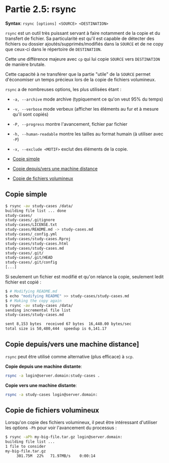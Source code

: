 
# Partie 2.5: rsync

**Syntax**: `rsync [options] <SOURCE> <DESTINATION>`

`rsync` est un outil très puissant servant à faire notamment de la copie et 
du transfert de fichier.
Sa particularité est qu'il est capable de détecter des fichiers ou dossier
ajoutés/supprimés/modifiés dans la `SOURCE` et de ne copy que ceux-ci dans
le répertoire de `DESTINATION`.

Cette une différence majeure avec `cp` qui lui copie `SOURCE` vers `DESTINATION`
de manière brutale.

Cette capacité à ne transférer que la partie "utile" de la `SOURCE` permet
d'économiser un temps précieux lors de la copie de fichiers volumineux.

`rsync` a de nombreuses options, les plus utilisées étant :

- `-a, --archive` mode archive (typiquement ce qu'on veut 95% du temps)
- `-v, --verbose` mode verbeux  (afficher les éléments au fur et à mesure qu'il sont copiés)
- `-P, --progress` montre l'avancement, fichier par fichier
- `-h, --human-readable` montre les tailles au format humain (à utiliser avec `-P`)
- `-x, --exclude <MOTIF>` exclut des éléments de la copie.


- [Copie simple](#copie-simple)
- [Copie depuis/vers une machine distance](#copie-depuis-vers-une-machine-distante)
- [Copie de fichiers volumineux](#copie-de-fichiers-volumineux)

## Copie simple

```bash
$ rsync -av study-cases /data/
building file list ... done
study-cases/
study-cases/.gitignore
study-cases/LICENSE.txt
study-cases/README.md -> study-cases.md
study-cases/_config.yml
study-cases/study-cases.Rproj
study-cases/study-cases.html
study-cases/study-cases.md
study-cases/.git/
study-cases/.git/HEAD
study-cases/.git/config
[...]
```

Si seulement un fichier est modifié et qu'on relance la copie, seulement ledit
fichier est copié :

```bash
$ # Modifying README.md
$ echo "modifying README" >> study-cases/study-cases.md
$ # Making the copy again
$ rsync -av study-cases /data/
sending incremental file list
study-cases/study-cases.md

sent 8,153 bytes  received 67 bytes  16,440.00 bytes/sec
total size is 50,480,444  speedup is 6,141.17
```


## Copie depuis/vers une machine distance]

`rsync` peut être utilisé comme alternative (plus efficace) à `scp`.


**Copie depuis une machine distante**:

```bash
rsync -a login@server.domain:study-cases .
```

**Copie vers une machine distante**:

```bash
rsync -a study-cases login@server.domain:
```


## Copie de fichiers volumineux

Lorsqu'on copie des fichiers volumineux, il peut être intéressant d'utiliser
les options `-Ph` pour voir l'avancement du processus :

```bash
$ rsync -aPh my-big-file.tar.gz login@server.domain:
building file list ...
1 file to consider
my-big-file.tar.gz
     301.75M  22%   71.97MB/s    0:00:14
```








